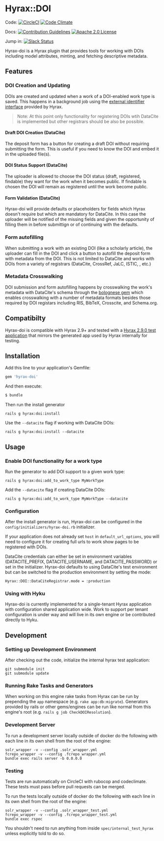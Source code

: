 # Hyrax::DOI
Code: [![CircleCI](https://circleci.com/gh/samvera-labs/hyrax-doi.svg?style=svg)](https://circleci.com/gh/samvera-labs/hyrax-doi)
[![Code Climate](https://codeclimate.com/github/samvera-labs/hyrax-doi/badges/gpa.svg)](https://codeclimate.com/github/samvera-labs/hyrax-doi)


Docs: [![Contribution Guidelines](http://img.shields.io/badge/CONTRIBUTING-Guidelines-blue.svg)](./CONTRIBUTING.md)
[![Apache 2.0 License](http://img.shields.io/badge/APACHE2-license-blue.svg)](./LICENSE)

Jump in: [![Slack Status](http://slack.samvera.org/badge.svg)](http://slack.samvera.org/)

Hyrax-doi is a Hyrax plugin that provides tools for working with DOIs including model attributes, minting, and fetching descriptive metadata.

## Features
### DOI Creation and Updating
DOIs are created and updated when a work of a DOI-enabled work type is saved.  This happens in a background job using the [external identifier interface](https://github.com/samvera/hyrax/pull/4458) provided by Hyrax.

>Note: At this point only functionality for registering DOIs wtih DataCite is implemented but other registrars should be also be possible.

#### Draft DOI Creation (DataCite)
The deposit form has a button for creating a draft DOI without requiring submitting the form.  This is useful if you need to know the DOI and embed it in the uploaded file(s).

#### DOI Status Support (DataCite)
The uploader is allowed to choose the DOI status (draft, registered, findable) they want for the work when it becomes public.  If findable is chosen the DOI will remain as registered until the work become public.

#### Form Validation (DataCite)
Hyrax-doi will provide defaults or placeholders for fields which Hyrax doesn't require but which are mandatory for DataCite.  In this case the uploader will be notified of the missing fields and given the opportunity of filling them in before submittign or of continuing with the defaults. 

### Form autofilling
When submitting a work with an existing DOI (like a scholarly article), the uploader can fill in the DOI and click a button to autofill the deposit form with metadata from the DOI.  This is not limited to DataCite and works with DOIs from a variety of registrars (DataCite, CrossRef, JaLC, ISTIC, , etc.)

### Metadata Crosswalking
DOI submission and form autofilling happens by crosswalking the work's metadata with DataCite's schema through the [bolognese gem](https://github.com/datacite/bolognese) which enables crosswalking with a number of metadata formats besides those required by DOI registars including RIS, BibTeX, Crosscite, and Schema.org.

## Compatibilty
Hyrax-doi is compatible with Hyrax 2.9+ and tested with a [Hyrax 2.9.0 test application](https://github.com/ubiquitypress/hyrax_test_app) that mirrors the generated app used by Hyrax internally for testing.

## Installation
Add this line to your application's Gemfile:

```ruby
gem 'hyrax-doi'
```

And then execute:
```bash
$ bundle
```

Then run the install generator
```
rails g hyrax:doi:install
```
Use the `--datacite` flag if working with DataCite DOIs:
```
rails g hyrax:doi:install --datacite
```

## Usage

### Enable DOI functionality for a work type
Run the generator to add DOI support to a given work type:
```
rails g hyrax:doi:add_to_work_type MyWorkType
```
Add the `--datacite` flag if creating DataCite DOIs:
```
rails g hyrax:doi:add_to_work_type MyWorkType --datacite
```

### Configuration
After the install generator is run, Hyrax-doi can be configured in the `config/initializers/hyrax-doi.rb` initializer.

If your application does not already set `host` in `default_url_options`, you will need to configure it for creating full urls to work show pages to be registered with DOIs.

DataCite credentials can either be set in environment variables (DATACITE_PREFIX, DATACITE_USERNAME, and DATACITE_PASSWORD) or set in the initializer.  Hyrax-doi defaults to using DataCite's test environment but can be switched to the production environment by setting the mode:
```
Hyrax::DOI::DataCiteRegistrar.mode = :production
```

### Using with Hyku
Hyrax-doi is currently implemented for a single-tenant Hyrax application with configuration shared application wide.  Work to support per tenant configuration is under way and will live in its own engine or be contributed directly to Hyku.

## Development

### Setting up Development Environment
After checking out the code, initialize the internal hyrax test application:
```
git submodule init
git submodule update
```

### Running Rake Tasks and Generators
When working on this engine rake tasks from Hyrax can be run by prepending the `app` namespace (e.g. `rake app:db:migrate`). Generators provided by rails or other gems/engines can be run like normal from this engine's root (e.g. `rails g job CheckDOIResolution`).

### Development Server

To run a development server locally outside of docker do the following with each line in its own shell from the root of the engine:
```
solr_wrapper -v --config .solr_wrapper.yml
fcrepo_wrapper -v --config .fcrepo_wrapper.yml
bundle exec rails server -b 0.0.0.0
```

### Testing

Tests are run automatically on CircleCI with rubocop and codeclimate.  These tests must pass before pull requests can be merged.

To run the tests locally outside of docker do the following with each line in its own shell from the root of the engine:
```
solr_wrapper -v --config .solr_wrapper_test.yml
fcrepo_wrapper -v --config .fcrepo_wrapper_test.yml
bundle exec rspec
```
You shouldn't need to run anything from inside `spec/internal_test_hyrax` unless explicitly told to do so.
